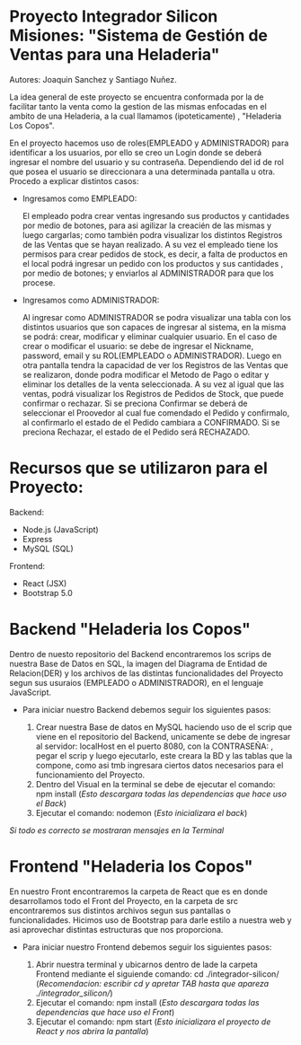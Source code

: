 # Proyecto Integrador Silicon Misiones: "Sistema de Gestión de Ventas para una Heladeria"
Autores: Joaquin Sanchez y Santiago Nuñez.

La idea general de este proyecto se encuentra conformada por la de facilitar tanto la venta como la gestion de las mismas 
enfocadas en el ambito de una Heladeria, a la cual llamamos (ipoteticamente) , "Heladeria Los Copos".

En el proyecto hacemos uso de roles(EMPLEADO y ADMINISTRADOR) para identificar a los usuarios, por ello se creo un Login donde se deberá ingresar
el nombre del usuario y su contraseña. Dependiendo del id de rol que posea el usuario se direccionara a una determinada pantalla u otra. Procedo a
explicar distintos casos:

- Ingresamos como EMPLEADO:

  El empleado podra crear ventas ingresando sus productos y cantidades por medio de botones, para asi agilizar la creacién de las mismas y luego cargarlas;
  como también podra visualizar los distintos Registros de las Ventas que se hayan realizado. A su vez el empleado tiene los permisos para crear pedidos de
  stock, es decir, a falta de productos en el local podrá ingresar un pedido con los productos y sus cantidades , por medio de botones; 
  y enviarlos al ADMINISTRADOR para que los procese.

- Ingresamos como ADMINISTRADOR:

  Al ingresar como ADMINISTRADOR se podra visualizar una tabla con los distintos usuarios que son capaces de ingresar al sistema, en la misma se podrá: crear,
  modificar y eliminar cualquier usuario. En el caso de crear o modificar el usuario: se debe de ingresar el Nickname, password, email y su ROL(EMPLEADO o ADMINISTRADOR).
  Luego en otra pantalla tendra la capacidad de ver los Registros de las Ventas que se realizaron, donde podra modificar el Metodo de Pago o editar y eliminar los
  detalles de la venta seleccionada. A su vez al igual que las ventas, podrá visualizar los Registros de Pedidos de Stock, que puede confirmar o rechazar. Si se preciona Confirmar
  se deberá de seleccionar el Proovedor al cual fue comendado el Pedido y confirmalo, al confirmarlo el estado de el Pedido cambiara a CONFIRMADO. Si se preciona Rechazar, el estado
  de el Pedido será RECHAZADO.

# Recursos que se utilizaron para el Proyecto:
  Backend:
  - Node.js (JavaScript)
  - Express
  - MySQL (SQL)
    
  Frontend:
  - React (JSX)
  - Bootstrap 5.0
    
# Backend "Heladeria los Copos" 
Dentro de nuesto repositorio del Backend encontraremos los scrips de nuestra Base de Datos en SQL, la imagen del Diagrama de Entidad de Relacion(DER) y los archivos de las distintas 
funcionalidades del Proyecto segun sus usuraios (EMPLEADO o ADMINISTRADOR), en el lenguaje JavaScript.

 - Para iniciar nuestro Backend debemos seguir los siguientes pasos:
   
    1. Crear nuestra Base de datos en MySQL haciendo uso de el scrip que viene en el repositorio del Backend, unicamente se debe de ingresar al servidor: localHost en el puerto 8080, con la CONTRASEÑA: ,
       pegar el scrip y luego ejecutarlo, este creara la BD y las tablas que la compone, como asi tmb ingresara ciertos datos necesarios para el funcionamiento del Proyecto.
    2. Dentro del Visual en la terminal se debe de ejecutar el comando: npm install (*Esto descargara todas las dependencias que hace uso el Back*)
    3. Ejecutar el comando: nodemon (*Esto inicializara el back*)

  *Si todo es correcto se mostraran mensajes en la Terminal*

# Frontend "Heladeria los Copos" 
En nuestro Front encontraremos la carpeta de React que es en donde desarrollamos todo el Front del Proyecto, en la carpeta de src encontraremos sus distintos archivos segun sus pantallas o funcionalidades. 
Hicimos uso de Bootstrap para darle estilo a nuestra web y asi aprovechar distintas estructuras que nos proporciona.

 - Para iniciar nuestro Frontend debemos seguir los siguientes pasos:
    
    1. Abrir nuestra terminal y ubicarnos dentro de lade la carpeta Frontend mediante el siguiende comando: cd ./integrador-silicon/  (*Recomendacion: escribir cd y apretar TAB hasta que apareza ./integrador_silicon/*)
    2. Ejecutar el comando: npm install (*Esto descargara todas las dependencias que hace uso el Front*)
    3. Ejecutar el comando: npm start (*Esto inicializara el proyecto de React y nos abrira la pantalla*)
